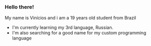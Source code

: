### Hello there!

My name is Vinícios and i am a 19 years old student from Brazil

- I'm currently learning my 3rd language, Russian.
- I'm also searching for a good name for my custom programming language

<!--
**ViniiR/ViniiR** is a ✨ _special_ ✨ repository because its `README.md` (this file) appears on your GitHub profile.

Here are some ideas to get you started:

- 🔭 I’m currently working on ...
- 🌱 I’m currently learning ...
- 👯 I’m looking to collaborate on ...
- 🤔 I’m looking for help with ...
- 💬 Ask me about ...
- 📫 How to reach me: ...
- 😄 Pronouns: ...
- ⚡ Fun fact: ...
-->
